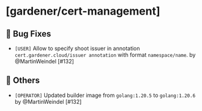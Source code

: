 # [gardener/cert-management]

## 🐛 Bug Fixes

- `[USER]` Allow to specify shoot issuer in annotation `cert.gardener.cloud/issuer annotation` with format `namespace/name`. by @MartinWeindel [#132]
## 🏃 Others

- `[OPERATOR]` Updated builder image from `golang:1.20.5` to `golang:1.20.6` by @MartinWeindel [#132]